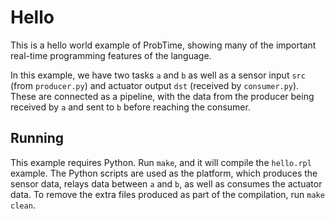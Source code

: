 # Hello

This is a hello world example of ProbTime, showing many of the important real-time programming features of the language.

In this example, we have two tasks `a` and `b` as well as a sensor input `src` (from `producer.py`) and actuator output `dst` (received by `consumer.py`). These are connected as a pipeline, with the data from the producer being received by `a` and sent to `b` before reaching the consumer.

## Running

This example requires Python. Run `make`, and it will compile the `hello.rpl` example. The Python scripts are used as the platform, which produces the sensor data, relays data between `a` and `b`, as well as consumes the actuator data. To remove the extra files produced as part of the compilation, run `make clean`.
